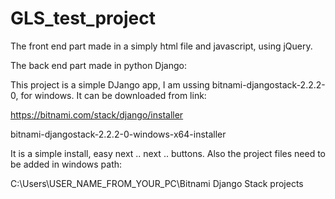 # GLS_test_project
The front end part made in a simply html file and javascript, using jQuery.

The back end part made in python Django:

This project is a simple DJango app, I am ussing bitnami-djangostack-2.2.2-0,
for windows. It can be downloaded from link:

https://bitnami.com/stack/django/installer

bitnami-djangostack-2.2.2-0-windows-x64-installer

It is a simple install, easy next .. next .. buttons. Also the project files need to be added in windows path:

C:\Users\USER_NAME_FROM_YOUR_PC\Bitnami Django Stack projects
